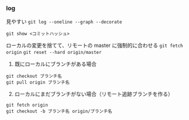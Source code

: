 
### log
見やすい
`git log --oneline --graph --decorate`

`git show <コミットハッシュ>`

ローカルの変更を捨てて、リモートの master に強制的に合わせる
`git fetch origin`
`git reset --hard origin/master`


1. 既にローカルにブランチがある場合
```
git checkout ブランチ名
git pull origin ブランチ名
```
2. ローカルにまだブランチがない場合（リモート追跡ブランチを作る）
```
git fetch origin
git checkout -b ブランチ名 origin/ブランチ名
```


